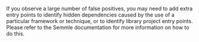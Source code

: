 If you observe a large number of false positives, you may need to add extra entry points to identify hidden dependencies caused by the use of a particular framework or technique, or to identify library project entry points. Please refer to the Semmle documentation for more information on how to do this.

